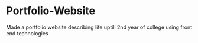 # Portfolio-Website
Made a portfolio website describing life uptill 2nd year of college using front end technologies
